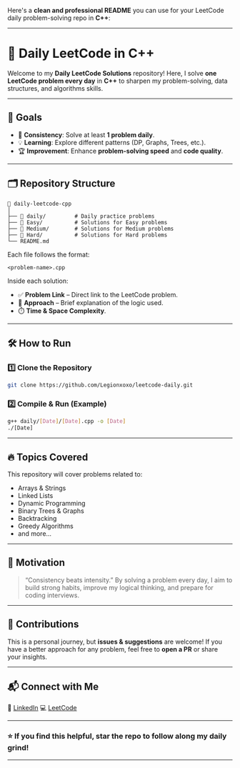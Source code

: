 Here's a **clean and professional README** you can use for your LeetCode daily problem-solving repo in **C++**:

---

# 🧩 Daily LeetCode in C++

Welcome to my **Daily LeetCode Solutions** repository!
Here, I solve **one LeetCode problem every day** in **C++** to sharpen my problem-solving, data structures, and algorithms skills.

---

## 🚀 Goals

-   📅 **Consistency**: Solve at least **1 problem daily**.
-   💡 **Learning**: Explore different patterns (DP, Graphs, Trees, etc.).
-   🏆 **Improvement**: Enhance **problem-solving speed** and **code quality**.

---

## 🗂️ Repository Structure

```
📂 daily-leetcode-cpp
│
├── 📁 daily/         # Daily practice problems
├── 📁 Easy/          # Solutions for Easy problems
├── 📁 Medium/        # Solutions for Medium problems
├── 📁 Hard/          # Solutions for Hard problems
└── README.md

```

Each file follows the format:

```
<problem-name>.cpp
```

Inside each solution:

-   ✅ **Problem Link** – Direct link to the LeetCode problem.
-   📝 **Approach** – Brief explanation of the logic used.
-   ⏱️ **Time & Space Complexity**.

---

## 🛠️ How to Run

### 1️⃣ Clone the Repository

```bash
git clone https://github.com/Legionxoxo/leetcode-daily.git
```

### 2️⃣ Compile & Run (Example)

```bash
g++ daily/[Date]/[Date].cpp -o [Date]
./[Date]
```

---

## 🔥 Topics Covered

This repository will cover problems related to:

-   Arrays & Strings
-   Linked Lists
-   Dynamic Programming
-   Binary Trees & Graphs
-   Backtracking
-   Greedy Algorithms
-   and more...

---

## 🌟 Motivation

> “Consistency beats intensity.”
> By solving a problem every day, I aim to build strong habits, improve my logical thinking, and prepare for coding interviews.

---

## 🤝 Contributions

This is a personal journey, but **issues & suggestions** are welcome!
If you have a better approach for any problem, feel free to **open a PR** or share your insights.

---

## 📬 Connect with Me

💼 [LinkedIn](https://www.linkedin.com/in/shiv04singh)
💻 [LeetCode](https://leetcode.com/u/LEGIONx/)

---

### ⭐ If you find this helpful, **star the repo** to follow along my daily grind!

---
